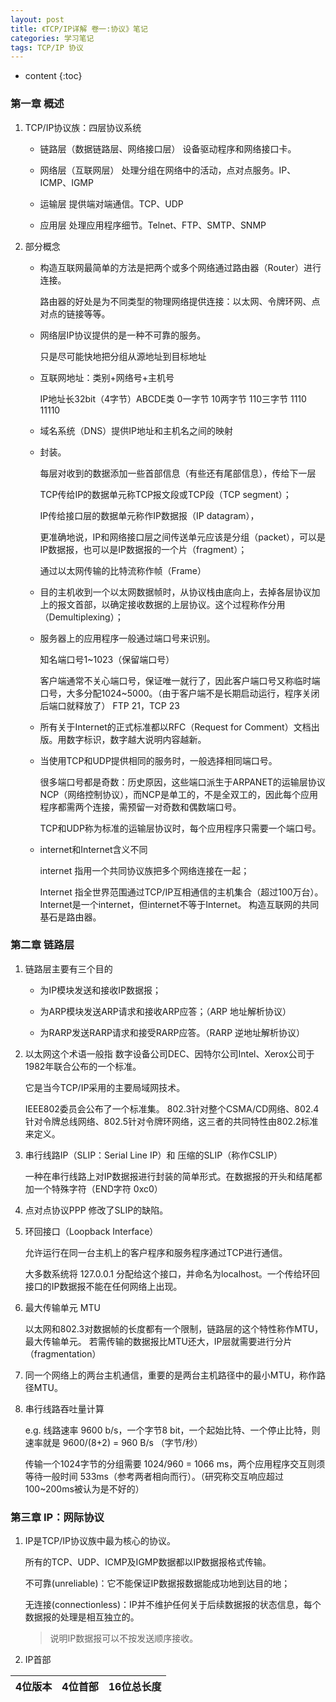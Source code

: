 ```yaml
---
layout: post
title: 《TCP/IP详解 卷一:协议》笔记
categories: 学习笔记
tags: TCP/IP 协议
---
```


* content
{:toc}





### 第一章 概述

1. TCP/IP协议族：四层协议系统

	* 链路层（数据链路层、网络接口层）
	设备驱动程序和网络接口卡。

	* 网络层（互联网层）
	处理分组在网络中的活动，点对点服务。IP、ICMP、IGMP

	* 运输层
	提供端对端通信。TCP、UDP

	* 应用层
	处理应用程序细节。Telnet、FTP、SMTP、SNMP

2. 部分概念

	* 构造互联网最简单的方法是把两个或多个网络通过路由器（Router）进行连接。

		路由器的好处是为不同类型的物理网络提供连接：以太网、令牌环网、点对点的链接等等。

	* 网络层IP协议提供的是一种不可靠的服务。

		只是尽可能快地把分组从源地址到目标地址

	* 互联网地址：类别+网络号+主机号

		IP地址长32bit（4字节）ABCDE类 0一字节 10两字节 110三字节 1110 11110

	* 域名系统（DNS）提供IP地址和主机名之间的映射

	* 封装。

		每层对收到的数据添加一些首部信息（有些还有尾部信息），传给下一层

		TCP传给IP的数据单元称TCP报文段或TCP段（TCP segment）；

		IP传给接口层的数据单元称作IP数据报（IP datagram），

		更准确地说，IP和网络接口层之间传送单元应该是分组（packet），可以是IP数据报，也可以是IP数据报的一个片（fragment）；

		通过以太网传输的比特流称作帧（Frame）

	* 目的主机收到一个以太网数据帧时，从协议栈由底向上，去掉各层协议加上的报文首部，以确定接收数据的上层协议。这个过程称作分用（Demultiplexing）；

	* 服务器上的应用程序一般通过端口号来识别。

		知名端口号1~1023（保留端口号）

		客户端通常不关心端口号，保证唯一就行了，因此客户端口号又称临时端口号，大多分配1024~5000。（由于客户端不是长期启动运行，程序关闭后端口就释放了）
		FTP 21，TCP 23

	* 所有关于Internet的正式标准都以RFC（Request for Comment）文档出版。用数字标识，数字越大说明内容越新。

	* 当使用TCP和UDP提供相同的服务时，一般选择相同端口号。

		很多端口号都是奇数：历史原因，这些端口派生于ARPANET的运输层协议NCP（网络控制协议），而NCP是单工的，不是全双工的，因此每个应用程序都需两个连接，需预留一对奇数和偶数端口号。

		TCP和UDP称为标准的运输层协议时，每个应用程序只需要一个端口号。

	* internet和Internet含义不同

		internet 指用一个共同协议族把多个网络连接在一起；

		Internet 指全世界范围通过TCP/IP互相通信的主机集合（超过100万台）。Internet是一个internet，但internet不等于Internet。
		构造互联网的共同基石是路由器。

### 第二章 链路层

1. 链路层主要有三个目的

	* 为IP模块发送和接收IP数据报；

	* 为ARP模块发送ARP请求和接收ARP应答；（ARP   地址解析协议）

	* 为RARP发送RARP请求和接受RARP应答。（RARP 逆地址解析协议）

2. 以太网这个术语一般指 数字设备公司DEC、因特尔公司Intel、Xerox公司于1982年联合公布的一个标准。

	它是当今TCP/IP采用的主要局域网技术。

	IEEE802委员会公布了一个标准集。 802.3针对整个CSMA/CD网络、802.4针对令牌总线网络、802.5针对令牌环网络，这三者的共同特性由802.2标准来定义。

3. 串行线路IP（SLIP：Serial Line IP）和 压缩的SLIP（称作CSLIP）

	一种在串行线路上对IP数据报进行封装的简单形式。在数据报的开头和结尾都加一个特殊字符（END字符 0xc0）

4. 点对点协议PPP
	修改了SLIP的缺陷。

5. 环回接口（Loopback Interface）

	允许运行在同一台主机上的客户程序和服务程序通过TCP进行通信。

	大多数系统将 127.0.0.1 分配给这个接口，并命名为localhost。一个传给环回接口的IP数据报不能在任何网络上出现。

6. 最大传输单元 MTU

	以太网和802.3对数据帧的长度都有一个限制，链路层的这个特性称作MTU，最大传输单元。
	若需传输的数据报比MTU还大，IP层就需要进行分片（fragmentation）

7. 同一个网络上的两台主机通信，重要的是两台主机路径中的最小MTU，称作路径MTU。

8. 串行线路吞吐量计算

	e.g.
	线路速率 9600 b/s，一个字节8 bit，一个起始比特、一个停止比特，则速率就是 9600/(8+2) = 960 B/s （字节/秒）

	传输一个1024字节的分组需要 1024/960 = 1066 ms，两个应用程序交互则须等待一般时间 533ms（参考两者相向而行）。（研究称交互响应超过100~200ms被认为是不好的）

### 第三章 IP：网际协议

1. IP是TCP/IP协议族中最为核心的协议。

	所有的TCP、UDP、ICMP及IGMP数据都以IP数据报格式传输。

	不可靠(unreliable)：它不能保证IP数据报数据能成功地到达目的地；

	无连接(connectionless)：IP并不维护任何关于后续数据报的状态信息，每个数据报的处理是相互独立的。

	> 说明IP数据报可以不按发送顺序接收。

2. IP首部

| 4位版本 | 4位首部 | 16位总长度 |
|------|-------:|-------|
